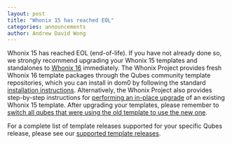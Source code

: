 ```yaml
---
layout: post
title: "Whonix 15 has reached EOL"
categories: announcements
author: Andrew David Wong
---
```


Whonix 15 has reached EOL (end-of-life). If you have not already done
so, we strongly recommend upgrading your Whonix 15 templates and
standalones to [Whonix 16] immediately. The Whonix Project provides
fresh Whonix 16 template packages through the Qubes community template
repositories, which you can install in dom0 by following the standard
[installation instructions]. Alternatively, the Whonix Project also
provides step-by-step instructions for [performing an in-place upgrade]
of an existing Whonix 15 template. After upgrading your templates,
please remember to [switch all qubes that were using the old template
to use the new one][switching].

For a complete list of template releases supported for your specific
Qubes release, please see our [supported template releases].


[Whonix 16]: /news/2021/09/30/whonix-16-template-available/
[installation instructions]: https://www.whonix.org/wiki/Qubes/Install
[performing an in-place upgrade]: https://www.whonix.org/wiki/Release_Upgrade_Whonix_15_to_Whonix_16
[switching]: /doc/templates/#switching
[supported template releases]: /doc/supported-releases/#templates

